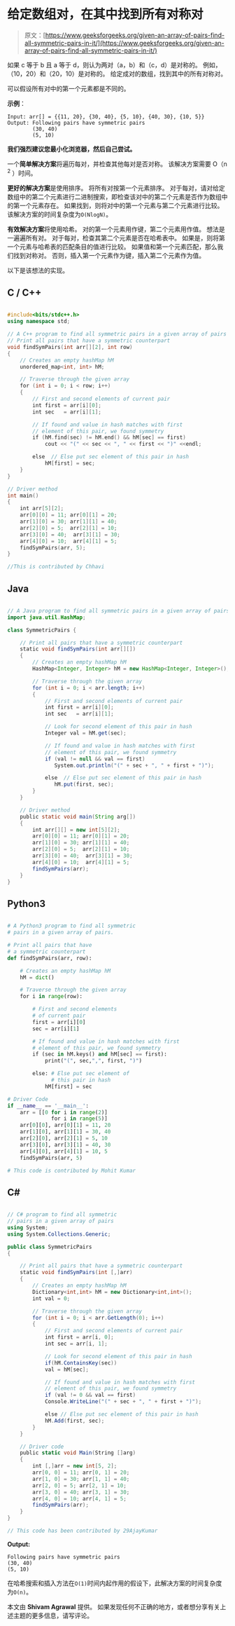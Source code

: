 # 给定数组对，在其中找到所有对称对

> 原文：[https://www.geeksforgeeks.org/given-an-array-of-pairs-find-all-symmetric-pairs-in-it/](https://www.geeksforgeeks.org/given-an-array-of-pairs-find-all-symmetric-pairs-in-it/)

如果 c 等于 b 且 a 等于 d，则认为两对（a，b）和（c，d）是对称的。 例如，（10，20）和（20，10）是对称的。 给定成对的数组，找到其中的所有对称对。

可以假设所有对中的第一个元素都是不同的。

**示例**：

```
Input: arr[] = {{11, 20}, {30, 40}, {5, 10}, {40, 30}, {10, 5}}
Output: Following pairs have symmetric pairs
        (30, 40)
        (5, 10)  

```

**我们强烈建议您最小化浏览器，然后自己尝试。**

一个**简单解决方案**将遍历每对，并检查其他每对是否对称。 该解决方案需要 O（n <sup>2</sup> ）时间。

**更好的解决方案**是使用排序。 将所有对按第一个元素排序。 对于每对，请对给定数组中的第二个元素进行二进制搜索，即检查该对中的第二个元素是否作为数组中的第一个元素存在。 如果找到，则将对中的第一个元素与第二个元素进行比较。 该解决方案的时间复杂度为`O(NlogN)`。

**有效解决方案**将使用哈希。 对的第一个元素用作键，第二个元素用作值。 想法是一遍遍所有对。 对于每对，检查其第二个元素是否在哈希表中。 如果是，则将第一个元素与哈希表的匹配条目的值进行比较。 如果值和第一个元素匹配，那么我们找到对称对。 否则，插入第一个元素作为键，插入第二个元素作为值。

以下是该想法的实现。

## C / C++

```cpp

#include<bits/stdc++.h> 
using namespace std; 

// A C++ program to find all symmetric pairs in a given array of pairs 
// Print all pairs that have a symmetric counterpart 
void findSymPairs(int arr[][2], int row) 
{ 
    // Creates an empty hashMap hM 
    unordered_map<int, int> hM; 

    // Traverse through the given array 
    for (int i = 0; i < row; i++) 
    { 
        // First and second elements of current pair 
        int first = arr[i][0]; 
        int sec   = arr[i][1]; 

        // If found and value in hash matches with first 
        // element of this pair, we found symmetry 
        if (hM.find(sec) != hM.end() && hM[sec] == first) 
            cout << "(" << sec << ", " << first << ")" <<endl; 

        else  // Else put sec element of this pair in hash 
            hM[first] = sec; 
    } 
} 

// Driver method 
int main() 
{ 
    int arr[5][2]; 
    arr[0][0] = 11; arr[0][1] = 20; 
    arr[1][0] = 30; arr[1][1] = 40; 
    arr[2][0] = 5;  arr[2][1] = 10; 
    arr[3][0] = 40;  arr[3][1] = 30; 
    arr[4][0] = 10;  arr[4][1] = 5; 
    findSymPairs(arr, 5); 
} 

//This is contributed by Chhavi 

```

## Java

```java

// A Java program to find all symmetric pairs in a given array of pairs 
import java.util.HashMap; 

class SymmetricPairs { 

    // Print all pairs that have a symmetric counterpart 
    static void findSymPairs(int arr[][]) 
    { 
        // Creates an empty hashMap hM 
        HashMap<Integer, Integer> hM = new HashMap<Integer, Integer>(); 

        // Traverse through the given array 
        for (int i = 0; i < arr.length; i++) 
        { 
            // First and second elements of current pair 
            int first = arr[i][0]; 
            int sec   = arr[i][1]; 

            // Look for second element of this pair in hash 
            Integer val = hM.get(sec); 

            // If found and value in hash matches with first 
            // element of this pair, we found symmetry 
            if (val != null && val == first) 
               System.out.println("(" + sec + ", " + first + ")"); 

            else  // Else put sec element of this pair in hash 
               hM.put(first, sec); 
        } 
    } 

    // Driver method 
    public static void main(String arg[]) 
    { 
        int arr[][] = new int[5][2]; 
        arr[0][0] = 11; arr[0][1] = 20; 
        arr[1][0] = 30; arr[1][1] = 40; 
        arr[2][0] = 5;  arr[2][1] = 10; 
        arr[3][0] = 40;  arr[3][1] = 30; 
        arr[4][0] = 10;  arr[4][1] = 5; 
        findSymPairs(arr); 
    } 
} 

```

## Python3

```py

# A Python3 program to find all symmetric  
# pairs in a given array of pairs. 

# Print all pairs that have 
# a symmetric counterpart 
def findSymPairs(arr, row): 

    # Creates an empty hashMap hM 
    hM = dict() 

    # Traverse through the given array 
    for i in range(row): 

        # First and second elements  
        # of current pair 
        first = arr[i][0] 
        sec = arr[i][1] 

        # If found and value in hash matches with first 
        # element of this pair, we found symmetry 
        if (sec in hM.keys() and hM[sec] == first): 
            print("(", sec,",", first, ")") 

        else: # Else put sec element of 
              # this pair in hash 
            hM[first] = sec 

# Driver Code 
if __name__ == '__main__': 
    arr = [[0 for i in range(2)]  
              for i in range(5)] 
    arr[0][0], arr[0][1] = 11, 20
    arr[1][0], arr[1][1] = 30, 40
    arr[2][0], arr[2][1] = 5, 10
    arr[3][0], arr[3][1] = 40, 30
    arr[4][0], arr[4][1] = 10, 5
    findSymPairs(arr, 5) 

# This code is contributed by Mohit Kumar 

```

## C#

```cs

// C# program to find all symmetric  
// pairs in a given array of pairs  
using System; 
using System.Collections.Generic; 

public class SymmetricPairs  
{ 

    // Print all pairs that have a symmetric counterpart 
    static void findSymPairs(int [,]arr) 
    { 
        // Creates an empty hashMap hM 
        Dictionary<int,int> hM = new Dictionary<int,int>(); 
        int val = 0; 

        // Traverse through the given array 
        for (int i = 0; i < arr.GetLength(0); i++) 
        { 
            // First and second elements of current pair 
            int first = arr[i, 0]; 
            int sec = arr[i, 1]; 

            // Look for second element of this pair in hash 
            if(hM.ContainsKey(sec)) 
            val = hM[sec]; 

            // If found and value in hash matches with first 
            // element of this pair, we found symmetry 
            if (val != 0 && val == first) 
            Console.WriteLine("(" + sec + ", " + first + ")"); 

            else // Else put sec element of this pair in hash 
            hM.Add(first, sec); 
        } 
    } 

    // Driver code 
    public static void Main(String []arg) 
    { 
        int [,]arr = new int[5, 2]; 
        arr[0, 0] = 11; arr[0, 1] = 20; 
        arr[1, 0] = 30; arr[1, 1] = 40; 
        arr[2, 0] = 5; arr[2, 1] = 10; 
        arr[3, 0] = 40; arr[3, 1] = 30; 
        arr[4, 0] = 10; arr[4, 1] = 5; 
        findSymPairs(arr); 
    } 
} 

// This code has been contributed by 29AjayKumar 

```

**Output:**

```
Following pairs have symmetric pairs
(30, 40)
(5, 10)
```

在哈希搜索和插入方法在`O(1)`时间内起作用的假设下，此解决方案的时间复杂度为`O(n)`。

本文由 **Shivam Agrawal** 提供。 如果发现任何不正确的地方，或者想分享有关上述主题的更多信息，请写评论。


